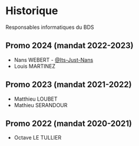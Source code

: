 # Historique

Responsables informatiques du BDS

## Promo 2024 (mandat 2022-2023)

- Nans WEBERT - [@Its-Just-Nans](https://github.com/Its-Just-Nans)
- Louis MARTINEZ

## Promo 2023 (mandat 2021-2022)

- Matthieu LOUBET
- Mathieu SERANDOUR

## Promo 2022 (mandat 2020-2021)

- Octave LE TULLIER
